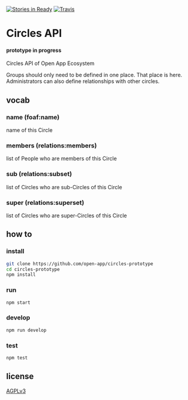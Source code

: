 [![Stories in Ready](https://badge.waffle.io/open-app/circles-prototype.png?label=ready&title=Ready)](https://waffle.io/open-app/circles-prototype)
[![Travis](https://travis-ci.org/open-app/circles-prototype.svg)](https://travis-ci.org/open-app/circles-prototype)

# Circles API

#### prototype in progress

Circles API of Open App Ecosystem

Groups should only need to be defined in one place. That place is here. Administrators can also define relationships with other circles.

## vocab

### name (foaf:name)

name of this Circle

### members (relations:members)

list of People who are members of this Circle

### sub (relations:subset)

list of Circles who are sub-Circles of this Circle

### super (relations:superset)

list of Circles who are super-Circles of this Circle

## how to

### install

```bash
git clone https://github.com/open-app/circles-prototype
cd circles-prototype
npm install
```

### run

```bash
npm start
```

### develop

```bash
npm run develop
```


### test

```bash
npm test
```

## license

[AGPLv3](LICENSE)
